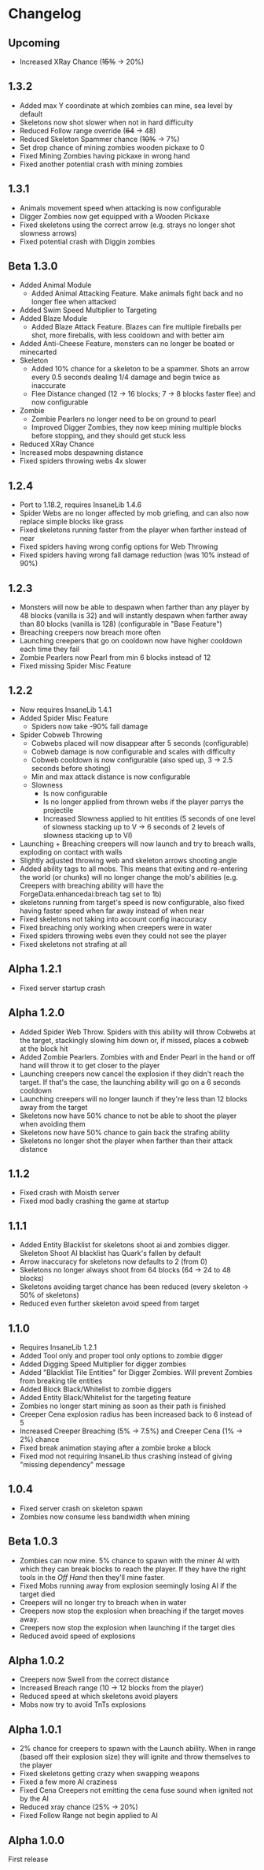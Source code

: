 # Changelog

## Upcoming
* Increased XRay Chance (~~15%~~ -> 20%)

## 1.3.2
* Added max Y coordinate at which zombies can mine, sea level by default
* Skeletons now shot slower when not in hard difficulty
* Reduced Follow range override (~~64~~ -> 48)
* Reduced Skeleton Spammer chance (~~10%~~ -> 7%)
* Set drop chance of mining zombies wooden pickaxe to 0
* Fixed Mining Zombies having pickaxe in wrong hand
* Fixed another potential crash with mining zombies

## 1.3.1
* Animals movement speed when attacking is now configurable
* Digger Zombies now get equipped with a Wooden Pickaxe
* Fixed skeletons using the correct arrow (e.g. strays no longer shot slowness arrows)
* Fixed potential crash with Diggin zombies

## Beta 1.3.0
* Added Animal Module
  * Added Animal Attacking Feature. Make animals fight back and no longer flee when attacked
* Added Swim Speed Multiplier to Targeting
* Added Blaze Module
  * Added Blaze Attack Feature. Blazes can fire multiple fireballs per shot, more fireballs, with less cooldown and with better aim
* Added Anti-Cheese Feature, monsters can no longer be boated or minecarted
* Skeleton
  * Added 10% chance for a skeleton to be a spammer. Shots an arrow every 0.5 seconds dealing 1/4 damage and begin twice as inaccurate
  * Flee Distance changed (12 -> 16 blocks; 7 -> 8 blocks faster flee) and now configurable
* Zombie
  * Zombie Pearlers no longer need to be on ground to pearl
  * Improved Digger Zombies, they now keep mining multiple blocks before stopping, and they should get stuck less
* Reduced XRay Chance
* Increased mobs despawning distance
* Fixed spiders throwing webs 4x slower

## 1.2.4
* Port to 1.18.2, requires InsaneLib 1.4.6
* Spider Webs are no longer affected by mob griefing, and can also now replace simple blocks like grass
* Fixed skeletons running faster from the player when farther instead of near
* Fixed spiders having wrong config options for Web Throwing
* Fixed spiders having wrong fall damage reduction (was 10% instead of 90%)

## 1.2.3
* Monsters will now be able to despawn when farther than any player by 48 blocks (vanilla is 32) and will instantly despawn when farther away than 80 blocks (vanilla is 128) (configurable in "Base Feature")
* Breaching creepers now breach more often
* Launching creepers that go on cooldown now have higher cooldown each time they fail
* Zombie Pearlers now Pearl from min 6 blocks instead of 12
* Fixed missing Spider Misc Feature

## 1.2.2
* Now requires InsaneLib 1.4.1
* Added Spider Misc Feature
  * Spiders now take -90% fall damage
* Spider Cobweb Throwing
  * Cobwebs placed will now disappear after 5 seconds (configurable)
  * Cobweb damage is now configurable and scales with difficulty
  * Cobweb cooldown is now configurable (also sped up, 3 -> 2.5 seconds before shoting)
  * Min and max attack distance is now configurable
  * Slowness 
    * Is now configurable
    * Is no longer applied from thrown webs if the player parrys the projectile
    * Increased Slowness applied to hit entities (5 seconds of one level of slowness stacking up to V -> 6 seconds of 2 levels of slowness stacking up to VI)
* Launching + Breaching creepers will now launch and try to breach walls, exploding on contact with walls
* Slightly adjusted throwing web and skeleton arrows shooting angle
* Added ability tags to all mobs. This means that exiting and re-entering the world (or chunks) will no longer change the mob's abilities (e.g. Creepers with breaching ability will have the ForgeData.enhancedai:breach tag set to 1b)
* skeletons running from target's speed is now configurable, also fixed having faster speed when far away instead of when near
* Fixed skeletons not taking into account config inaccuracy
* Fixed breaching only working when creepers were in water
* Fixed spiders throwing webs even they could not see the player
* Fixed skeletons not strafing at all

## Alpha 1.2.1
* Fixed server startup crash

## Alpha 1.2.0
* Added Spider Web Throw. Spiders with this ability will throw Cobwebs at the target, stackingly slowing him down or, if missed, places a cobweb at the block hit
* Added Zombie Pearlers. Zombies with and Ender Pearl in the hand or off hand will throw it to get closer to the player
* Launching creepers now cancel the explosion if they didn't reach the target. If that's the case, the launching ability will go on a 6 seconds cooldown
* Launching creepers will no longer launch if they're less than 12 blocks away from the target
* Skeletons now have 50% chance to not be able to shoot the player when avoiding them
* Skeletons now have 50% chance to gain back the strafing ability
* Skeletons no longer shot the player when farther than their attack distance

## 1.1.2
* Fixed crash with Moisth server
* Fixed mod badly crashing the game at startup

## 1.1.1
* Added Entity Blacklist for skeletons shoot ai and zombies digger. Skeleton Shoot AI blacklist has Quark's fallen by default
* Arrow inaccuracy for skeletons now defaults to 2 (from 0)
* Skeletons no longer always shoot from 64 blocks (64 -> 24 to 48 blocks)
* Skeletons avoiding target chance has been reduced (every skeleton -> 50% of skeletons)
* Reduced even further skeleton avoid speed from target

## 1.1.0
* Requires InsaneLib 1.2.1
* Added Tool only and proper tool only options to zombie digger
* Added Digging Speed Multiplier for digger zombies
* Added "Blacklist Tile Entities" for Digger Zombies. Will prevent Zombies from breaking tile entities
* Added Block Black/Whitelist to zombie diggers
* Added Entity Black/Whitelist for the targeting feature
* Zombies no longer start mining as soon as their path is finished
* Creeper Cena explosion radius has been increased back to 6 instead of 5
* Increased Creeper Breaching (5% -> 7.5%) and Creeper Cena (1% -> 2%) chance 
* Fixed break animation staying after a zombie broke a block
* Fixed mod not requiring InsaneLib thus crashing instead of giving "missing dependency" message

## 1.0.4
* Fixed server crash on skeleton spawn
* Zombies now consume less bandwidth when mining

## Beta 1.0.3
* Zombies can now mine. 5% chance to spawn with the miner AI with which they can break blocks to reach the player. If they have the right tools in the *Off Hand* then they'll mine faster.
* Fixed Mobs running away from explosion seemingly losing AI if the target died
* Creepers will no longer try to breach when in water
* Creepers now stop the explosion when breaching if the target moves away.
* Creepers now stop the explosion when launching if the target dies
* Reduced avoid speed of explosions

## Alpha 1.0.2
* Creepers now Swell from the correct distance
* Increased Breach range (10 -> 12 blocks from the player)
* Reduced speed at which skeletons avoid players
* Mobs now try to avoid TnTs explosions

## Alpha 1.0.1
* 2% chance for creepers to spawn with the Launch ability. When in range (based off their explosion size) they will ignite and throw themselves to the player
* Fixed skeletons getting crazy when swapping weapons
* Fixed a few more AI craziness
* Fixed Cena Creepers not emitting the cena fuse sound when ignited not by the AI
* Reduced xray chance (25% -> 20%)
* Fixed Follow Range not begin applied to AI

## Alpha 1.0.0
First release
